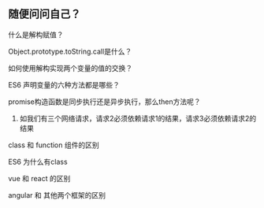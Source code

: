 ## 随便问问自己？

什么是解构赋值？

Object.prototype.toString.call是什么？

如何使用解构实现两个变量的值的交换？

ES6 声明变量的六种方法都是哪些？

promise构造函数是同步执行还是异步执行，那么then方法呢？

1. 如我们有三个网络请求，请求2必须依赖请求1的结果，请求3必须依赖请求2的结果



class 和 function 组件的区别

ES6 为什么有class

vue 和 react 的区别

angular 和 其他两个框架的区别